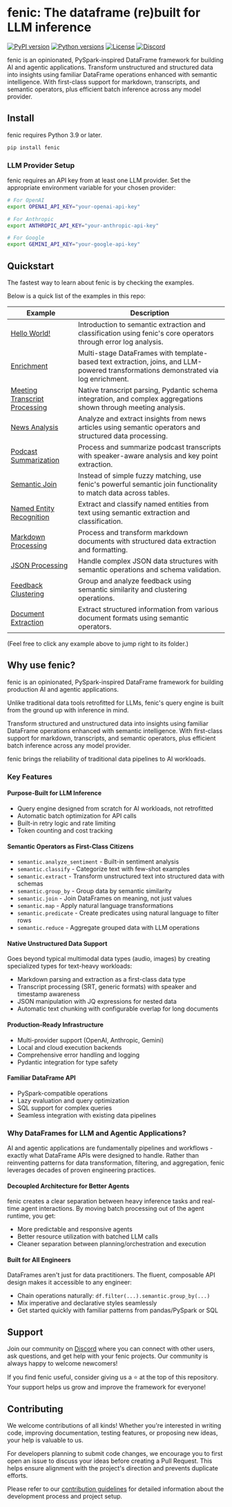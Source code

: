 # fenic: The dataframe (re)built for LLM inference

[![PyPI version](https://img.shields.io/pypi/v/fenic.svg)](https://pypi.org/project/fenic/)
[![Python versions](https://img.shields.io/pypi/pyversions/fenic.svg)](https://pypi.org/project/fenic/)
[![License](https://img.shields.io/github/license/typedef-ai/fenic.svg)](https://github.com/typedef-ai/fenic/blob/main/LICENSE)
[![Discord](https://img.shields.io/discord/1381706122322513952?label=Discord&logo=discord)](https://discord.gg/aAvsqRW3)

fenic is an opinionated, PySpark-inspired DataFrame framework for building AI and agentic applications. Transform unstructured and structured data into insights using familiar DataFrame operations enhanced with semantic intelligence. With first-class support for markdown, transcripts, and semantic operators, plus efficient batch inference across any model provider.

## Install

fenic requires Python 3.9 or later.

```bash
pip install fenic
```

### LLM Provider Setup

fenic requires an API key from at least one LLM provider. Set the appropriate environment variable for your chosen provider:

```bash
# For OpenAI
export OPENAI_API_KEY="your-openai-api-key"

# For Anthropic
export ANTHROPIC_API_KEY="your-anthropic-api-key"

# For Google
export GEMINI_API_KEY="your-google-api-key"
```

## Quickstart

The fastest way to learn about fenic is by checking the examples.

Below is a quick list of the examples in this repo:

| Example                                                                 | Description                                                                                                                         |
| ----------------------------------------------------------------------- | ----------------------------------------------------------------------------------------------------------------------------------- |
| [Hello World!](examples/hello_world)                                    | Introduction to semantic extraction and classification using fenic's core operators through error log analysis.                     |
| [Enrichment](examples/enrichment)                                       | Multi-stage DataFrames with template-based text extraction, joins, and LLM-powered transformations demonstrated via log enrichment. |
| [Meeting Transcript Processing](examples/meeting_transcript_processing) | Native transcript parsing, Pydantic schema integration, and complex aggregations shown through meeting analysis.                    |
| [News Analysis](examples/news_analysis)                                 | Analyze and extract insights from news articles using semantic operators and structured data processing.                            |
| [Podcast Summarization](examples/podcast_summarization)                 | Process and summarize podcast transcripts with speaker-aware analysis and key point extraction.                                     |
| [Semantic Join](examples/semantic_search)                               | Instead of simple fuzzy matching, use fenic's powerful semantic join functionality to match data across tables.                     |
| [Named Entity Recognition](examples/named_entity_recognition)           | Extract and classify named entities from text using semantic extraction and classification.                                         |
| [Markdown Processing](examples/markdown_processing)                     | Process and transform markdown documents with structured data extraction and formatting.                                            |
| [JSON Processing](examples/json_processing)                             | Handle complex JSON data structures with semantic operations and schema validation.                                                 |
| [Feedback Clustering](examples/feedback_clustering)                     | Group and analyze feedback using semantic similarity and clustering operations.                                                     |
| [Document Extraction](examples/document_extraction)                     | Extract structured information from various document formats using semantic operators.                                              |

(Feel free to click any example above to jump right to its folder.)

## Why use fenic?

fenic is an opinionated, PySpark-inspired DataFrame framework for building production AI and agentic applications.

Unlike traditional data tools retrofitted for LLMs, fenic's query engine is built from the ground up with inference in mind.

Transform structured and unstructured data into insights using familiar DataFrame operations enhanced with semantic intelligence. With first-class support for markdown, transcripts, and semantic operators, plus efficient batch inference across any model provider.

fenic brings the reliability of traditional data pipelines to AI workloads.

### Key Features

#### Purpose-Built for LLM Inference

- Query engine designed from scratch for AI workloads, not retrofitted
- Automatic batch optimization for API calls
- Built-in retry logic and rate limiting
- Token counting and cost tracking

#### Semantic Operators as First-Class Citizens

- `semantic.analyze_sentiment` - Built-in sentiment analysis
- `semantic.classify` - Categorize text with few-shot examples
- `semantic.extract` - Transform unstructured text into structured data with schemas
- `semantic.group_by` - Group data by semantic similarity
- `semantic.join` - Join DataFrames on meaning, not just values
- `semantic.map` - Apply natural language transformations
- `semantic.predicate` - Create predicates using natural language to filter rows
- `semantic.reduce` - Aggregate grouped data with LLM operations

#### Native Unstructured Data Support

Goes beyond typical multimodal data types (audio, images) by creating specialized types for text-heavy workloads:

- Markdown parsing and extraction as a first-class data type
- Transcript processing (SRT, generic formats) with speaker and timestamp awareness
- JSON manipulation with JQ expressions for nested data
- Automatic text chunking with configurable overlap for long documents

#### Production-Ready Infrastructure

- Multi-provider support (OpenAI, Anthropic, Gemini)
- Local and cloud execution backends
- Comprehensive error handling and logging
- Pydantic integration for type safety

#### Familiar DataFrame API

- PySpark-compatible operations
- Lazy evaluation and query optimization
- SQL support for complex queries
- Seamless integration with existing data pipelines

### Why DataFrames for LLM and Agentic Applications?

AI and agentic applications are fundamentally pipelines and workflows - exactly what DataFrame APIs were designed to handle. Rather than reinventing patterns for data transformation, filtering, and aggregation, fenic leverages decades of proven engineering practices.

#### Decoupled Architecture for Better Agents

fenic creates a clear separation between heavy inference tasks and real-time agent interactions. By moving batch processing out of the agent runtime, you get:

- More predictable and responsive agents
- Better resource utilization with batched LLM calls
- Cleaner separation between planning/orchestration and execution

#### Built for All Engineers

DataFrames aren't just for data practitioners. The fluent, composable API design makes it accessible to any engineer:

- Chain operations naturally: `df.filter(...).semantic.group_by(...)`
- Mix imperative and declarative styles seamlessly
- Get started quickly with familiar patterns from pandas/PySpark or SQL

## Support

Join our community on [Discord](https://discord.gg/aAvsqRW3) where you can connect with other users, ask questions, and get help with your fenic projects. Our community is always happy to welcome newcomers!

If you find fenic useful, consider giving us a ⭐ at the top of this repository. Your support helps us grow and improve the framework for everyone!

## Contributing

We welcome contributions of all kinds! Whether you're interested in writing code, improving documentation, testing features, or proposing new ideas, your help is valuable to us.

For developers planning to submit code changes, we encourage you to first open an issue to discuss your ideas before creating a Pull Request. This helps ensure alignment with the project's direction and prevents duplicate efforts.

Please refer to our [contribution guidelines](CONTRIBUTING.md) for detailed information about the development process and project setup.

